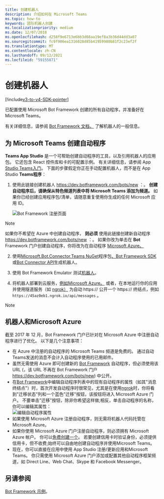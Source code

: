 ```yaml
---
title: 创建机器人
description: 介绍如何在 Microsoft Teams
ms.topic: how-to
keywords: 团队机器人创建
ms.localizationpriority: medium
ms.date: 12/07/2018
ms.openlocfilehash: d258f9e6713e6bb3d68aa19ef8a3b36d44dd3a07
ms.sourcegitcommit: fc9f906ea1316028d85b41959980b81f2c23ef2f
ms.translationtype: MT
ms.contentlocale: zh-CN
ms.lasthandoff: 09/12/2021
ms.locfileid: "59155871"
---
```

# <a name="create-a-bot"></a>创建机器人

[!include[v3-to-v4-SDK-pointer](~/includes/v3-to-v4-pointer-bots.md)]

已配置使用 Microsoft Bot Framework 创建的所有自动程序，并准备好在 Microsoft Teams。

有关详细信息，请参阅 [Bot Framework 文档，](/azure/bot-service/?view=azure-bot-service-3.0&preserve-view=true) 了解机器人的一般信息。

## <a name="create-a-bot-for-microsoft-teams"></a>为 Microsoft Teams 创建自动程序

**Teams App Studio** 是一个可帮助创建自动程序的工具，以及引用机器人的应用包。 它还包含 React 控件库和卡的可配置示例。 有关详细信息，请参阅 App [Studio Teams入门](~/concepts/build-and-test/app-studio-overview.md)。 下面的步骤假定你正在手动配置机器人，而不是在 App Studio **Teams程序**：

1. 使用此链接创建机器人 https://dev.botframework.com/bots/new ：。 **创建自动程序后，请确保从特色频道列表中将 Microsoft Teams 添加为频道。** 如果你已经创建应用程序包/清单，请随意重复使用你生成的任何 Microsoft 应用 ID。

   ![Bot Framework 注册页面](~/assets/images/bots/bfregister.png)

> [!NOTE]
> 如果你不希望在 Azure 中创建自动程序， **则必须** 使用此链接创建新自动程序 https://dev.botframework.com/bots/new ：。 如果你改为单击在 **Bot** Framework 门户创建自动程序，你将改为在自动程序 [Microsoft Azure。](#bots-and-microsoft-azure)

2. 使用[Microsoft.Bot.Connector.Teams NuGet](https://www.nuget.org/packages/Microsoft.Bot.Connector.Teams)程序包[、Bot Framework SDK](https://github.com/microsoft/botframework-sdk)或[Bot Connector API](/bot-framework/rest-api/bot-framework-rest-connector-api-reference)生成机器人。

3. 使用 Bot Framework Emulator 测试[机器人](/bot-framework/debug-bots-emulator)。

4. 将机器人部署到云服务，[例如Microsoft Azure。](https://azure.microsoft.com/) 或者，在本地运行你的应用并使用隧道服务（如 [ngrok）](https://ngrok.com) 为自动 https:// 公开一个 https:// 终结点，例如 `https://45az0eb1.ngrok.io/api/messages` 。

> [!NOTE]
> ## <a name="bots-and-microsoft-azure"></a>机器人和Microsoft Azure
> 截至 2017 年 12 月，Bot Framework 门户已针对在 Microsoft Azure 中注册自动程序进行了优化。 以下是几个注意事项：
>
> * 在 Azure 中注册的自动程序的 Microsoft Teams 频道是免费的。 通过自动Teams发送的消息不会计入自动程序使用的已用邮件。
> * 虽然无需使用 Azure 即可创建新的 [Bot Framework](https://dev.botframework.com/bots/new) 自动程序，但必须使用该 URL (，该 URL 不再在 Bot Framework 门户 https://dev.botframework.com/bots/new) 中公开。
> * 在[Bot Framework](https://dev.botframework.com/bots)中编辑自动程序列表中的现有自动程序的属性（如其"消息终结点"）时，首次开发自动程序时很常见，尤其是在使用[ngrok](https://ngrok.com)时，你将看到"迁移状态"列和一个蓝色"迁移"按钮，该按钮将进入 Microsoft Azure 门户。 不要单击"迁移"按钮，除非你希望这样做;相反，单击自动程序的名称，你可以编辑其属性：</br>
   ![编辑自动程序属性](~/assets/images/bots/bf-migrate-bot-to-azure.png)
> * 如果使用 Microsoft Azure 注册自动程序，则无需将机器人代码托管在 Microsoft Azure。 
> * 如果你使用 Microsoft Azure 门户注册自动程序，则必须拥有 Microsoft Azure 帐户。 你可以[免费创建一个](https://azure.microsoft.com/free/)。 若要创建信用卡时验证身份，必须提供信用卡，但不收费;始终可以自由地创建自动程序并使用Microsoft Teams。
> * 现在，你可以直接在应用中使用 App Studio 注册/更新应用和Microsoft Teams。 你只需使用 Microsoft Azure 门户添加或配置其他自动程序框架频道，如 Direct Line、Web Chat、Skype 和 Facebook Messenger。

## <a name="see-also"></a>另请参阅

[Bot Framework 示例](https://github.com/Microsoft/BotBuilder-Samples/blob/master/README.md)。